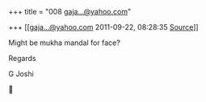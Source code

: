 +++
title = "008 gaja...@yahoo.com"

+++
[[gaja...@yahoo.com	2011-09-22, 08:28:35 [Source](https://groups.google.com/g/samskrita/c/4iauhWc1SZE)]]



Might be mukha mandal for face?  
  
Regards

  

  

G Joshi

  




